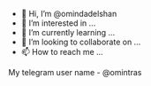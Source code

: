 - 👋 Hi, I’m @omindadelshan
- 👀 I’m interested in ...
- 🌱 I’m currently learning ...
- 💞️ I’m looking to collaborate on ...
- 📫 How to reach me ...

<!---
omindadelshan/omindadelshan is a ✨ special ✨ repository because its `README.md` (this file) appears on your GitHub profile.
You can click the Preview link to take a look at your changes.
--->



My telegram user name - @omintras 
